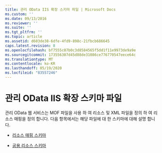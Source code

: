 ```yaml
---
title: 관리 OData IIS 확장 스키마 파일 | Microsoft Docs
ms.custom: ''
ms.date: 09/13/2016
ms.reviewer: ''
ms.suite: ''
ms.tgt_pltfrm: ''
ms.topic: article
ms.assetid: d603de38-6dfe-4fd9-898c-21fbcb686645
caps.latest.revision: 8
ms.openlocfilehash: bf7555c07b0c3d8584565f5dd1f11e9973de9a9e
ms.sourcegitcommit: 173556307d45d88de31086ce776770547eece64c
ms.translationtype: MT
ms.contentlocale: ko-KR
ms.lasthandoff: 05/19/2020
ms.locfileid: "83557246"
---
```

# <a name="management-odata-iis-extension-schema-files"></a>관리 OData IIS 확장 스키마 파일

관리 OData 웹 서비스는 MOF 파일을 사용 하 여 리소스 및 XML 파일을 정의 하 여 리소스 매핑을 정의 합니다. 다음 항목에서는 해당 파일에 대 한 스키마에 대해 설명 합니다.

- [리소스 매핑 스키마](./resource-mapping-schema.md)

- [공용 리소스 스키마](./public-resource-schema.md)
